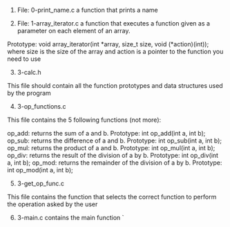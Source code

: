 1. File: 0-print_name.c
	a function that prints a name

2. File: 1-array_iterator.c
	 a function that executes a function given as a parameter on each element of an array.

Prototype: void array_iterator(int *array, size_t size, void (*action)(int));
where size is the size of the array
and action is a pointer to the function you need to use

3. 3-calc.h

This file should contain all the function prototypes and data structures used by the program

4. 3-op_functions.c

This file contains the 5 following functions (not more):

op_add: returns the sum of a and b. Prototype: int op_add(int a, int b);
op_sub: returns the difference of a and b. Prototype: int op_sub(int a, int b);
op_mul: returns the product of a and b. Prototype: int op_mul(int a, int b);
op_div: returns the result of the division of a by b. Prototype: int op_div(int a, int b);
op_mod: returns the remainder of the division of a by b. Prototype: int op_mod(int a, int b);

5. 3-get_op_func.c

This file contains the function that selects the correct function to perform the operation asked by the user

6. 3-main.c
	contains the main function `
